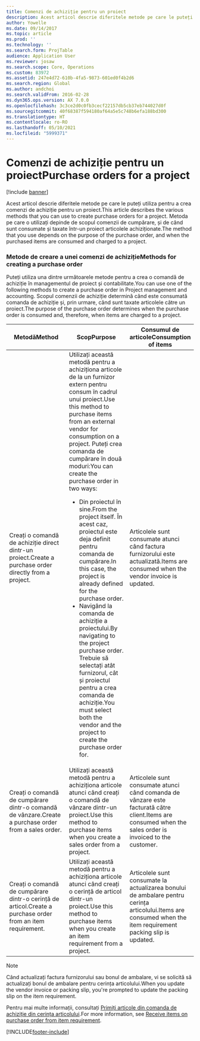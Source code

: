 ```yaml
---
title: Comenzi de achiziție pentru un proiect
description: Acest articol descrie diferitele metode pe care le puteți utiliza pentru a crea comenzi de achiziție pentru un proiect. Metoda pe care o utilizați depinde de scopul comenzii de cumpărare, și de când sunt consumate și taxate într-un proiect articolele achiziționate.
author: Yowelle
ms.date: 09/14/2017
ms.topic: article
ms.prod: ''
ms.technology: ''
ms.search.form: ProjTable
audience: Application User
ms.reviewer: josaw
ms.search.scope: Core, Operations
ms.custom: 83972
ms.assetid: 247e4d72-610b-4fa5-9873-601ed0f4b2d6
ms.search.region: Global
ms.author: andchoi
ms.search.validFrom: 2016-02-28
ms.dyn365.ops.version: AX 7.0.0
ms.openlocfilehash: 3c3ce2d0c0fb3cecf22157db5cb37eb744027d0f
ms.sourcegitcommit: 40f68387f594180af64a5e5c748b6efa188bd300
ms.translationtype: HT
ms.contentlocale: ro-RO
ms.lasthandoff: 05/10/2021
ms.locfileid: "5999371"
---
```

# <a name="purchase-orders-for-a-project"></a><span data-ttu-id="0eb70-104">Comenzi de achiziție pentru un proiect</span><span class="sxs-lookup"><span data-stu-id="0eb70-104">Purchase orders for a project</span></span>

[!include [banner](../includes/banner.md)]

<span data-ttu-id="0eb70-105">Acest articol descrie diferitele metode pe care le puteți utiliza pentru a crea comenzi de achiziție pentru un proiect.</span><span class="sxs-lookup"><span data-stu-id="0eb70-105">This article describes the various methods that you can use to create purchase orders for a project.</span></span> <span data-ttu-id="0eb70-106">Metoda pe care o utilizați depinde de scopul comenzii de cumpărare, și de când sunt consumate și taxate într-un proiect articolele achiziționate.</span><span class="sxs-lookup"><span data-stu-id="0eb70-106">The method that you use depends on the purpose of the purchase order, and when the purchased items are consumed and charged to a project.</span></span>

### <a name="methods-for-creating-a-purchase-order"></a><span data-ttu-id="0eb70-107">Metode de creare a unei comenzi de achiziție</span><span class="sxs-lookup"><span data-stu-id="0eb70-107">Methods for creating a purchase order</span></span>

<span data-ttu-id="0eb70-108">Puteți utiliza una dintre următoarele metode pentru a crea o comandă de achiziție în managementul de proiect și contabilitate.</span><span class="sxs-lookup"><span data-stu-id="0eb70-108">You can use one of the following methods to create a purchase order in Project management and accounting.</span></span> <span data-ttu-id="0eb70-109">Scopul comenzii de achiziție determină când este consumată comanda de achiziție și, prin urmare, când sunt taxate articolele către un proiect.</span><span class="sxs-lookup"><span data-stu-id="0eb70-109">The purpose of the purchase order determines when the purchase order is consumed and, therefore, when items are charged to a project.</span></span>

<table>
<colgroup>
<col width="33%" />
<col width="33%" />
<col width="33%" />
</colgroup>
<thead>
<tr class="header">
<th><span data-ttu-id="0eb70-110">Metodă</span><span class="sxs-lookup"><span data-stu-id="0eb70-110">Method</span></span></th>
<th><span data-ttu-id="0eb70-111">Scop</span><span class="sxs-lookup"><span data-stu-id="0eb70-111">Purpose</span></span></th>
<th><span data-ttu-id="0eb70-112">Consumul de articole</span><span class="sxs-lookup"><span data-stu-id="0eb70-112">Consumption of items</span></span></th>
</tr>
</thead>
<tbody>
<tr class="odd">
<td><span data-ttu-id="0eb70-113">Creați o comandă de achiziție direct dintr-un proiect.</span><span class="sxs-lookup"><span data-stu-id="0eb70-113">Create a purchase order directly from a project.</span></span></td>
<td><span data-ttu-id="0eb70-114">Utilizați această metodă pentru a achiziționa articole de la un furnizor extern pentru consum în cadrul unui proiect.</span><span class="sxs-lookup"><span data-stu-id="0eb70-114">Use this method to purchase items from an external vendor for consumption on a project.</span></span> <span data-ttu-id="0eb70-115">Puteți crea comanda de cumpărare în două moduri:</span><span class="sxs-lookup"><span data-stu-id="0eb70-115">You can create the purchase order in two ways:</span></span>
<ul>
<li><span data-ttu-id="0eb70-116">Din proiectul în sine.</span><span class="sxs-lookup"><span data-stu-id="0eb70-116">From the project itself.</span></span> <span data-ttu-id="0eb70-117">În acest caz, proiectul este deja definit pentru comanda de cumpărare.</span><span class="sxs-lookup"><span data-stu-id="0eb70-117">In this case, the project is already defined for the purchase order.</span></span></li>
<li><span data-ttu-id="0eb70-118">Navigând la comanda de achiziție a proiectului.</span><span class="sxs-lookup"><span data-stu-id="0eb70-118">By navigating to the project purchase order.</span></span> <span data-ttu-id="0eb70-119">Trebuie să selectați atât furnizorul, cât și proiectul pentru a crea comanda de achiziție.</span><span class="sxs-lookup"><span data-stu-id="0eb70-119">You must select both the vendor and the project to create the purchase order for.</span></span></li>
</ul></td>
<td><span data-ttu-id="0eb70-120">Articolele sunt consumate atunci când factura furnizorului este actualizată.</span><span class="sxs-lookup"><span data-stu-id="0eb70-120">Items are consumed when the vendor invoice is updated.</span></span></td>
</tr>
<tr class="even">
<td><span data-ttu-id="0eb70-121">Creați o comandă de cumpărare dintr-o comandă de vânzare.</span><span class="sxs-lookup"><span data-stu-id="0eb70-121">Create a purchase order from a sales order.</span></span></td>
<td><span data-ttu-id="0eb70-122">Utilizați această metodă pentru a achiziționa articole atunci când creați o comandă de vânzare dintr-un proiect.</span><span class="sxs-lookup"><span data-stu-id="0eb70-122">Use this method to purchase items when you create a sales order from a project.</span></span></td>
<td><span data-ttu-id="0eb70-123">Articolele sunt consumate atunci când comanda de vânzare este facturată către client.</span><span class="sxs-lookup"><span data-stu-id="0eb70-123">Items are consumed when the sales order is invoiced to the customer.</span></span></td>
</tr>
<tr class="odd">
<td><span data-ttu-id="0eb70-124">Creați o comandă de cumpărare dintr-o cerință de articol.</span><span class="sxs-lookup"><span data-stu-id="0eb70-124">Create a purchase order from an item requirement.</span></span></td>
<td><span data-ttu-id="0eb70-125">Utilizați această metodă pentru a achiziționa articole atunci când creați o cerință de articol dintr-un proiect.</span><span class="sxs-lookup"><span data-stu-id="0eb70-125">Use this method to purchase items when you create an item requirement from a project.</span></span></td>
<td><span data-ttu-id="0eb70-126">Articolele sunt consumate la actualizarea bonului de ambalare pentru cerința articolului.</span><span class="sxs-lookup"><span data-stu-id="0eb70-126">Items are consumed when the item requirement packing slip is updated.</span></span></td>
</tr>
</tbody>
</table>

> [!NOTE] 
> <span data-ttu-id="0eb70-127">Când actualizați factura furnizorului sau bonul de ambalare, vi se solicită să actualizați bonul de ambalare pentru cerința articolului.</span><span class="sxs-lookup"><span data-stu-id="0eb70-127">When you update the vendor invoice or packing slip, you're prompted to update the packing slip on the item requirement.</span></span>

<span data-ttu-id="0eb70-128">Pentru mai multe informații, consultați [Primiți articole din comanda de achiziție din cerința articolului](tasks/receive-items-purchase-order-item-requirement.md).</span><span class="sxs-lookup"><span data-stu-id="0eb70-128">For more information, see [Receive items on purchase order from item requirement](tasks/receive-items-purchase-order-item-requirement.md).</span></span>



[!INCLUDE[footer-include](../includes/footer-banner.md)]